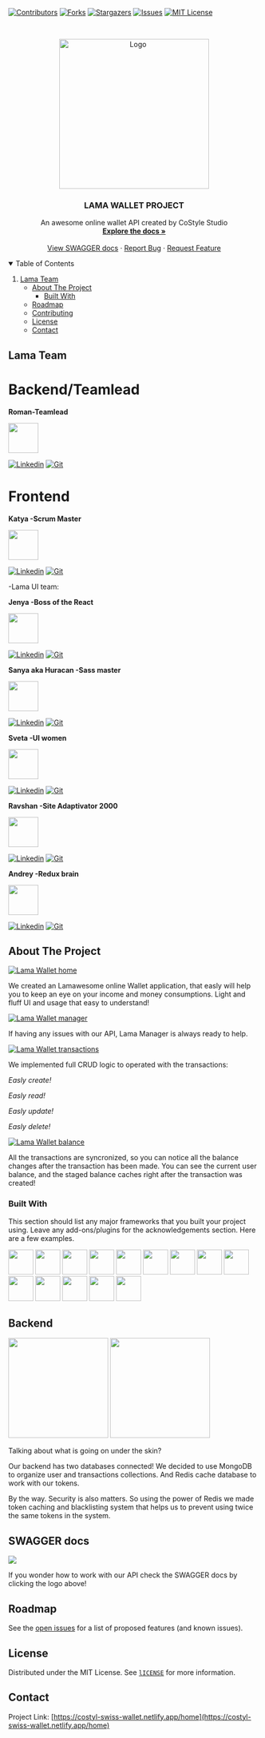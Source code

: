 [![Contributors][contributors-shield]][contributors-url]
[![Forks][forks-shield]][forks-url] [![Stargazers][stars-shield]][stars-url]
[![Issues][issues-shield]][issues-url]
[![MIT License][license-shield]][license-url]

<!-- PROJECT LOGO -->
<br />
<p align="center">
  <a href="https://github.com/othneildrew/Best-README-Template">
    <img src="./assets/TheCodingAlpaca.png"  height="300" alt="Logo">
  </a>

  <h3 align="center">LAMA WALLET PROJECT</h3>

  <p align="center">
    An awesome online wallet API created by CoStyle Studio
    <br />
    <a href="https://github.com/RomanKonopelko/CoStyle_Backend"><strong>Explore the docs »</strong></a>
    <br />
    <br />
    <a href="https://costyle-wallet-app.herokuapp.com/api-docs/">View SWAGGER docs</a>
    ·
    <a href="https://github.com/RomanKonopelko/CoStyle_Backend/issues">Report Bug</a>
    ·
    <a href="https://github.com/RomanKonopelko/CoStyle_Backend/issues">Request Feature</a>
  </p>
</p>

<!-- TABLE OF CONTENTS -->
<details open="open">
  <summary>Table of Contents</summary>
  <ol>
   <li>
      <a href="#team">Lama Team</a>
      <ul>
    <li>
      <a href="#about-the-project">About The Project</a>
      <ul>
        <li><a href="#built-with">Built With</a></li>
      </ul>
    </li>
    <li><a href="#roadmap">Roadmap</a></li>
    <li><a href="#contributing">Contributing</a></li>
    <li><a href="#license">License</a></li>
    <li><a href="#contact">Contact</a></li>
  </ol>
</details>

<!-- ABOUT THE PROJECT -->

## Lama Team

# Backend/Teamlead

**Roman-Teamlead**

<a href="https://github.com/" title="Roman"><img height="60" src="assets/Roman.png" /></a>

[![Linkedin][linkedin]](https://www.linkedin.com/in/roman-konopelko-b78668189/)
[![Git][git]](https://github.com/romankonopelko)

# Frontend

**Katya -Scrum Master**

<a href="https://github.com/" title="GitHub"><img height="60" src="assets/Katya.png" /></a>

[![Linkedin][linkedin]](https://www.linkedin.com/in/katerynalutska/)
[![Git][git]](https://github.com/katerynalutska)

-Lama UI team:

**Jenya -Boss of the React**



<a href="https://github.com/" title="GitHub"><img height="60" src="assets/Jenya.png" /></a>

[![Linkedin][linkedin]](https://www.linkedin.com/in/roman-konopelko-b78668189/)
[![Git][git]](https://github.com/evgenmag)

**Sanya aka Huracan -Sass master**

<a href="https://github.com/" title="GitHub"><img height="60" src="assets/Huracan.png" /></a>

[![Linkedin][linkedin]](http://linkedin.com/in/alexander-huracan-1b8229119/)
[![Git][git]](https://github.com/huracan22505)

**Sveta -UI women**

<a href="https://github.com/" title="GitHub"><img height="60" src="assets/Sveta.png" /></a>

[![Linkedin][linkedin]](https://www.linkedin.com/in/svetlanakhvastova/)
[![Git][git]](https://github.com/svetlanakhvastova)

**Ravshan -Site Adaptivator 2000**

<a href="https://github.com/" title="GitHub"><img height="60" src="assets/Ravshan.png" /></a>

[![Linkedin][linkedin]](https://www.linkedin.com/in/ravshanmahmudov/)
[![Git][git]](https://github.com/rmhmdv)

**Andrey -Redux brain**

<a href="https://github.com/" title="GitHub"><img height="60" src="assets/Andrey.png" /></a>

[![Linkedin][linkedin]](https://www.linkedin.com/in/andrey-kulba-50503ab3/)
[![Git][git]](https://github.com/andriikulba)

## About The Project

[![Lama Wallet home][home-screen]](https://costyl-swiss-wallet.netlify.app/home)

We created an Lamawesome online Wallet application, that easly will help you to
keep an eye on your income and money consumptions. Light and fluff UI and usage
that easy to understand!

[![Lama Wallet manager][lama-screen]](https://costyl-swiss-wallet.netlify.app/home)

If having any issues with our API, Lama Manager is always ready to help.

[![Lama Wallet transactions][transactions-screen]](https://costyl-swiss-wallet.netlify.app/home)

We implemented full CRUD logic to operated with the transactions:

_Easly create!_

_Easly read!_

_Easly update!_

_Easly delete!_

[![Lama Wallet balance][balance-screen]](https://costyl-swiss-wallet.netlify.app/home)

All the transactions are syncronized, so you can notice all the balance changes
after the transaction has been made. You can see the current user balance, and
the staged balance caches right after the transaction was created!

### Built With

This section should list any major frameworks that you built your project using.
Leave any add-ons/plugins for the acknowledgements section. Here are a few
examples.

<a href="https://github.com/" title="GitHub"><img height="50" src="assets/icons/css.png" /></a>
<a href="https://github.com/" title="GitHub"><img height="50" src="assets/icons/express.png" /></a>
<a href="https://github.com/" title="GitHub"><img height="50" src="assets/icons/joi.png" /></a>
<a href="https://github.com/" title="GitHub"><img height="50" src="assets/icons/js.png" /></a>
<a href="https://github.com/" title="GitHub"><img height="50" src="assets/icons/mailigen.png" /></a>
<a href="https://github.com/" title="GitHub"><img height="50" src="assets/icons/mongodb.png" /></a>
<a href="https://github.com/" title="GitHub"><img height="50" src="assets/icons/mongoose.png" /></a>
<a href="https://github.com/" title="GitHub"><img height="50" src="assets/icons/node.png" /></a>
<a href="https://github.com/" title="GitHub"><img height="50" src="assets/icons/nodemailer.png" /></a>
<a href="https://github.com/" title="GitHub"><img height="50" src="assets/icons/passport.png" /></a>
<a href="https://github.com/" title="GitHub"><img height="50" src="assets/icons/react.png" /></a>
<a href="https://github.com/" title="GitHub"><img height="50" src="assets/icons/redis.png" /></a>
<a href="https://github.com/" title="GitHub"><img height="50" src="assets/icons/redux.png" /></a>
<a href="https://github.com/" title="GitHub"><img height="50" src="assets/icons/sass.png" /></a>

## Backend

<a href="https://github.com/" title="GitHub"><img height="200" src="assets/icons/redis.png" /></a>
<a href="https://github.com/" title="GitHub"><img height="200" src="assets/icons/mongodb.png" /></a>

Talking about what is going on under the skin?

Our backend has two databases connected! We decided to use MongoDB to organize
user and transactions collections. And Redis cache database to work with our
tokens.

By the way. Security is also matters. So using the power of Redis we made token
caching and blacklisting system that helps us to prevent using twice the same
tokens in the system.

## SWAGGER docs

<a href="https://costyle-wallet-app.herokuapp.com/api-docs/" title="swagger"><img src="assets/icons/swagger.png" /></a>

If you wonder how to work with our API check the SWAGGER docs by clicking the
logo above!

## Roadmap

See the [open issues](https://github.com/RomanKonopelko/CoStyle_Backend/issues)
for a list of proposed features (and known issues).

## License

Distributed under the MIT License. See [`lICENSE`][license-url] for more information.

<!-- CONTACT -->

## Contact

Project Link:
[https://costyl-swiss-wallet.netlify.app/home](https://costyl-swiss-wallet.netlify.app/home)

<!-- ACKNOWLEDGEMENTS -->

<!-- MARKDOWN LINKS & IMAGES -->

[home-screen]: assets/screenshots/home.png
[balance-screen]: assets/screenshots/balance.png
[lama-screen]: assets/screenshots/lama.png
[transactions-screen]: assets/screenshots/transactions.png
[contributors-shield]:
  https://img.shields.io/github/contributors/RomanKonopelko/CoStyle_Frontend.svg?style=for-the-badge
[contributors-url]:
  https://github.com/RomanKonopelko/CoStyle_Frontend/graphs/contributors
[forks-shield]:
  https://img.shields.io/github/forks/RomanKonopelko/CoStyle_Frontend.svg?style=for-the-badge
[forks-url]: https://github.com/RomanKonopelko/CoStyle_Frontend/network/members
[stars-shield]:
  https://img.shields.io/github/stars/RomanKonopelko/CoStyle_Frontend.svg?style=for-the-badge
[linkedin]: https://img.shields.io/badge/linkedin-social-blue
[git]: https://img.shields.io/badge/GIT-repo-lightgrey
[stars-url]: https://github.com/RomanKonopelko/CoStyle_Frontend/stargazers
[issues-shield]:
  https://img.shields.io/github/issues/RomanKonopelko/CoStyle_Frontend.svg?style=for-the-badge
[issues-url]: https://github.com/RomanKonopelko/CoStyle_Frontend/issues
[license-shield]:
  https://img.shields.io/github/license/RomanKonopelko/CoStyle_Backend.svg?style=for-the-badge
[license-url]:
  https://github.com/RomanKonopelko/CoStyle_Backend/blob/master/LICENSE.txt
